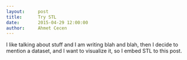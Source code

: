 ```yaml
---
layout:     post
title:      Try STL
date:       2015-04-29 12:00:00
author:     Ahmet Cecen
---
```


I like talking about stuff and I am writing blah and blah, then I decide to mention a dataset, and I want to visualize it, so I embed STL to this post.

<div align="center"><script src="https://embed.github.com/view/3d/ahmetcecen/project-pages/gh-pages/img/stl/MPL.stl"></script></div>

